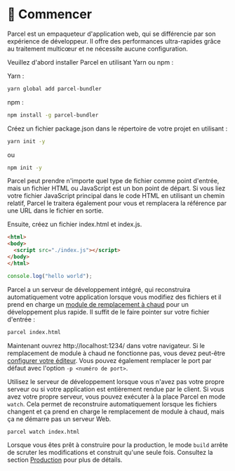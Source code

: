 # 🚀 Commencer

Parcel est un empaqueteur d'application web, qui se différencie par son expérience de développeur. Il offre des performances ultra-rapides grâce au traitement multicœur et ne nécessite aucune configuration.

Veuillez d'abord installer Parcel en utilisant Yarn ou npm :

Yarn :
```bash
yarn global add parcel-bundler
```

npm :
```bash
npm install -g parcel-bundler
```

Créez un fichier package.json dans le répertoire de votre projet en utilisant :

```bash
yarn init -y
```
ou
```bash
npm init -y
```

Parcel peut prendre n'importe quel type de fichier comme point d'entrée, mais un fichier HTML ou JavaScript est un bon point de départ. Si vous liez votre fichier JavaScript principal dans le code HTML en utilisant un chemin relatif, Parcel le traitera également pour vous et remplacera la référence par une URL dans le fichier en sortie.

Ensuite, créez un fichier index.html et index.js.

```html
<html>
<body>
  <script src="./index.js"></script>
</body>
</html>
```

```javascript
console.log("hello world");
```

Parcel a un serveur de développement intégré, qui reconstruira automatiquement votre application lorsque vous modifiez des fichiers et il prend en charge un [module de remplacement à chaud](hmr.html) pour un développement plus rapide. Il suffit de le faire pointer sur votre fichier d'entrée :

```bash
parcel index.html
```

Maintenant ouvrez http://localhost:1234/ dans votre navigateur. Si le remplacement de module à chaud ne fonctionne pas, vous devez peut-être [configurer votre éditeur](hmr.html#safe-write). Vous pouvez également remplacer le port par défaut avec l'option `-p <numéro de port>`.

Utilisez le serveur de développement lorsque vous n'avez pas votre propre serveur ou si votre application est entièrement rendue par le client. Si vous avez votre propre serveur, vous pouvez exécuter à la place Parcel en mode `watch`. Cela permet de reconstruire automatiquement lorsque les fichiers changent et ça prend en charge le remplacement de module à chaud, mais ça ne démarre pas un serveur Web.

```bash
parcel watch index.html
```

Lorsque vous êtes prêt à construire pour la production, le mode `build` arrête de scruter les modifications et construit qu'une seule fois. Consultez la section [Production](production.html) pour plus de détails.
